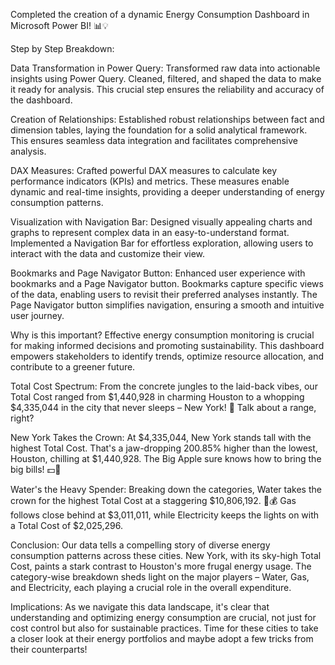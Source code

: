 Completed the creation of a dynamic Energy Consumption Dashboard in Microsoft Power BI! 📊💡

Step by Step Breakdown:

 Data Transformation in Power Query:
    Transformed raw data into actionable insights using Power Query. Cleaned, filtered, and shaped the data to make it ready for analysis. 
    This crucial step ensures the reliability and accuracy of the dashboard.

 Creation of Relationships:
    Established robust relationships between fact and dimension tables, laying the foundation for a solid analytical framework. 
    This ensures seamless data integration and facilitates comprehensive analysis.

 DAX Measures:
    Crafted powerful DAX measures to calculate key performance indicators (KPIs) and metrics. 
    These measures enable dynamic and real-time insights, providing a deeper understanding of energy consumption patterns.

 Visualization with Navigation Bar:
    Designed visually appealing charts and graphs to represent complex data in an easy-to-understand format. 
    Implemented a Navigation Bar for effortless exploration, allowing users to interact with the data and customize their view.

 Bookmarks and Page Navigator Button:
    Enhanced user experience with bookmarks and a Page Navigator button. Bookmarks capture specific views of the data, enabling users to revisit their preferred analyses instantly. 
    The Page Navigator button simplifies navigation, ensuring a smooth and intuitive user journey.

 Why is this important?
    Effective energy consumption monitoring is crucial for making informed decisions and promoting sustainability. 
    This dashboard empowers stakeholders to identify trends, optimize resource allocation, and contribute to a greener future.

 Total Cost Spectrum: From the concrete jungles to the laid-back vibes, our Total Cost ranged from $1,440,928 
    in charming Houston to a whopping $4,335,044 in the city that never sleeps – New York! 🗽 Talk about a range, right?

 New York Takes the Crown: At $4,335,044, New York stands tall with the highest Total Cost. 
    That's a jaw-dropping 200.85% higher than the lowest, Houston, chilling at $1,440,928. The Big Apple sure knows how to bring the big bills! 💵🍎

 Water's the Heavy Spender: Breaking down the categories, Water takes the crown for the highest Total Cost at a staggering $10,806,192. 
   🚿💰 Gas follows close behind at $3,011,011, while Electricity keeps the lights on with a Total Cost of $2,025,296.

Conclusion: Our data tells a compelling story of diverse energy consumption patterns across these cities. 
            New York, with its sky-high Total Cost, paints a stark contrast to Houston's more frugal energy usage. The category-wise breakdown sheds light on the major players – Water, Gas, and 
            Electricity, each playing a crucial role in the overall expenditure.
        
Implications: As we navigate this data landscape, it's clear that understanding and optimizing energy consumption are crucial, not just for cost control but also for sustainable practices. 
              Time for these cities to take a closer look at their energy portfolios and maybe adopt a few tricks from their counterparts!


              


